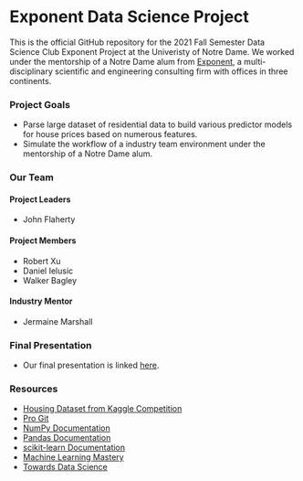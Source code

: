 # Exponent Data Science Project
This is the official GitHub repository for the 2021 Fall Semester Data Science Club Exponent Project at the Univeristy of Notre Dame.
We worked under the mentorship of a Notre Dame alum from [Exponent](https://www.exponent.com/), a multi-disciplinary scientific and engineering consulting firm with offices in three continents.

### Project Goals
- Parse large dataset of residential data to build various predictor models for house prices based on numerous features.
- Simulate the workflow of a industry team environment under the mentorship of a Notre Dame alum.

### Our Team
#### Project Leaders
- John Flaherty
#### Project Members  
- Robert Xu 
- Daniel Ielusic
- Walker Bagley 
#### Industry Mentor
- Jermaine Marshall

### Final Presentation
- Our final presentation is linked [here](https://docs.google.com/presentation/d/1FkLwQ7JChr7qeTVrSvptMdPOS6CrTiRr_NcPZpMqHpc/edit?usp=sharing).

### Resources
- [Housing Dataset from Kaggle Competition](https://www.kaggle.com/c/house-prices-advanced-regression-techniques/overview)
- [Pro Git](https://git-scm.com/book/en/v2)
- [NumPy Documentation](https://numpy.org/doc/stable/user/index.html)
- [Pandas Documentation](https://pandas.pydata.org/pandas-docs/stable/user_guide/index.html)
- [scikit-learn Documentation](https://scikit-learn.org/stable/user_guide.html)
- [Machine Learning Mastery](https://machinelearningmastery.com/)
- [Towards Data Science](https://towardsdatascience.com/)
